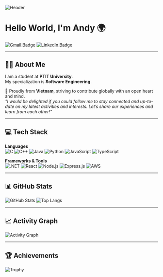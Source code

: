 <!-- Banner -->
![Header](https://raw.githubusercontent.com/your-username/your-username/main/banner.png)

# Hello World, I'm Andy 🌍

[![Gmail Badge](https://img.shields.io/badge/-Gmail-D14836?style=flat&logo=gmail&logoColor=white)](mailto:your-email@gmail.com)
[![LinkedIn Badge](https://img.shields.io/badge/-LinkedIn-0077B5?style=flat&logo=linkedin&logoColor=white)](https://linkedin.com/in/your-link)

---

## 👨‍💻 About Me
I am a student at **PTIT University**.  
My specialization is **Software Engineering**.  

📍 Proudly from **Vietnam**, striving to contribute globally with an open heart and mind.  
*"I would be delighted if you could follow me to stay connected and up-to-date on my latest activities and interests. Let’s share our experiences and learn from each other!"*

---

## 💻 Tech Stack

**Languages**  
![C](https://img.shields.io/badge/-C-00599C?style=flat&logo=c&logoColor=white)
![C++](https://img.shields.io/badge/-C++-00599C?style=flat&logo=cplusplus&logoColor=white)
![Java](https://img.shields.io/badge/-Java-007396?style=flat&logo=java&logoColor=white)
![Python](https://img.shields.io/badge/-Python-3776AB?style=flat&logo=python&logoColor=white)
![JavaScript](https://img.shields.io/badge/-JavaScript-F7DF1E?style=flat&logo=javascript&logoColor=black)
![TypeScript](https://img.shields.io/badge/-TypeScript-3178C6?style=flat&logo=typescript&logoColor=white)

**Frameworks & Tools**  
![.NET](https://img.shields.io/badge/-.NET-512BD4?style=flat&logo=dotnet&logoColor=white)
![React](https://img.shields.io/badge/-React-61DAFB?style=flat&logo=react&logoColor=black)
![Node.js](https://img.shields.io/badge/-Node.js-339933?style=flat&logo=node.js&logoColor=white)
![Express.js](https://img.shields.io/badge/-Express.js-000000?style=flat&logo=express&logoColor=white)
![AWS](https://img.shields.io/badge/-AWS-232F3E?style=flat&logo=amazon-aws&logoColor=white)

---

## 📊 GitHub Stats

![GitHub Stats](https://github-readme-stats.vercel.app/api?username=your-username&show_icons=true&theme=radical)
![Top Langs](https://github-readme-stats.vercel.app/api/top-langs/?username=your-username&layout=compact&theme=radical)

---

## 📈 Activity Graph
![Activity Graph](https://github-readme-activity-graph.vercel.app/graph?username=your-username&theme=react-dark&hide_border=true)

---

## 🏆 Achievements
![Trophy](https://github-profile-trophy.vercel.app/?username=your-username&theme=radical&no-frame=true&no-bg=true&margin-w=4)
